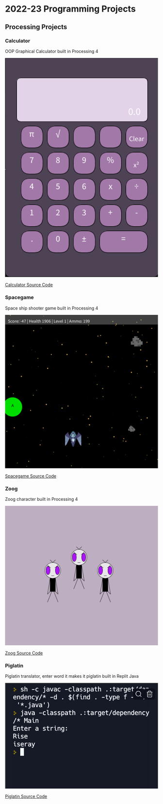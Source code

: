 # 2022-23 Programming Projects

## Processing Projects

### Calculator

OOP Graphical Calculator built in Processing 4

![Running Calculator](https://github.com/Bri0Bri/programming-portfolio/blob/main/images/calc.png?raw=true)

[Calculator Source Code](https://github.com/Bri0Bri/programming-portfolio/tree/main/src/calc)

### Spacegame

Space ship shooter game built in Processing 4

![Running Game](https://github.com/Bri0Bri/programming-portfolio/blob/main/images/space.png?raw=true)

[Spacegame Source Code](https://github.com/Bri0Bri/programming-portfolio/tree/main/src/space)

### Zoog

Zoog character built in Processing 4

![Running Zoog](https://github.com/Bri0Bri/programming-portfolio/blob/main/images/zoog.png?raw=true)

[Zoog Source Code](https://github.com/Bri0Bri/programming-portfolio/tree/main/src/zoog)

### Piglatin

Piglatin translator, enter word it makes it piglatin built in Replit Java

![Running Piglatin](https://github.com/Bri0Bri/programming-portfolio/blob/main/images/piglatin.png)

[Piglatin Source Code](https://github.com/Bri0Bri/programming-portfolio/tree/main/src/piglatin)
